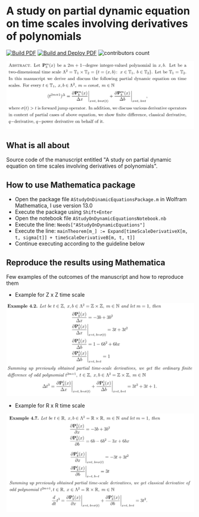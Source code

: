 # A study on partial dynamic equation on time scales involving derivatives of polynomials

[![Build PDF](https://github.com/kolosovpetro/AStudyOnDynamicEquations/actions/workflows/build-pdf.yml/badge.svg)](https://github.com/kolosovpetro/AStudyOnDynamicEquations/actions/workflows/build.yml/badge.svg)
[![Build and Deploy PDF](https://github.com/kolosovpetro/AStudyOnDynamicEquations/actions/workflows/build-and-deploy-pdf.yml/badge.svg)](https://github.com/kolosovpetro/AStudyOnDynamicEquations/actions/workflows/build-and-deploy.yml/badge.svg)
![contributors count](https://img.shields.io/github/contributors/kolosovpetro/AStudyOnDynamicEquations)

<p align="center">
  <img src="img/abstract.PNG" alt="abstract"/>
</p>

## What is all about

Source code of the manuscript entitled
"A study on partial dynamic equation on time scales involving derivatives of polynomials".

## How to use Mathematica package

- Open the package file `AStudyOnDinamicEquationsPackage.m` in Wolfram Mathematica, I use version 13.0
- Execute the package using `Shift+Enter`
- Open the notebook file `AStudyOnDynamicEquationsNotebook.nb`
- Execute the line: `Needs["AStudyOnDynamicEquations"]`
- Execute the line: `mainTheorem[m_] := Expand[timeScaleDerivativeX[m, t, sigma[t]] + timeScaleDerivativeB[m, t, t]]`
- Continue executing according to the guideline below

## Reproduce the results using Mathematica

Few examples of the outcomes of the manuscript and how to reproduce them

- Example for Z x Z time scale

<p align="center">
  <img src="img/time_scale_z_example_1.PNG" alt="timescale-z"/>
</p>

- Example for R x R time scale

<p align="center">
  <img src="img/time_scale_r_example_1.PNG" alt="timescale-z"/>
</p>